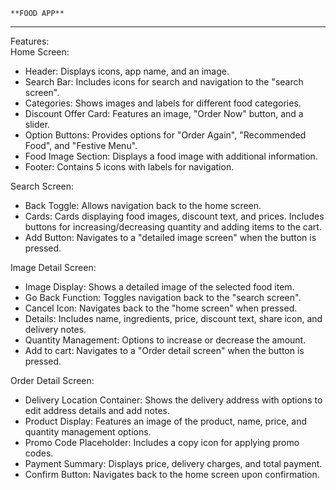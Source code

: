     **FOOD APP**
  ----------------------------------------------------------------------------------------------------------------------------------------------------------------------------
 Features:
 <br>
Home Screen:
<br>
* Header: Displays icons, app name, and an image.
* Search Bar: Includes icons for search and navigation to the "search screen".
* Categories: Shows images and labels for different food categories.
* Discount Offer Card: Features an image, "Order Now" button, and a slider.
* Option Buttons: Provides options for "Order Again", "Recommended Food", and "Festive Menu".
* Food Image Section: Displays a food image with additional information.
* Footer: Contains 5 icons with labels for navigation.

Search Screen:
<br>
* Back Toggle: Allows navigation back to the home screen.
* Cards: Cards displaying food images, discount text, and prices. Includes buttons for increasing/decreasing quantity and adding items to the cart.
* Add Button: Navigates to a "detailed image screen" when the button is pressed.

Image Detail Screen:
<br>
* Image Display: Shows a detailed image of the selected food item.
* Go Back Function: Toggles navigation back to the "search screen".
* Cancel Icon: Navigates back to the "home screen" when pressed.
* Details: Includes name, ingredients, price, discount text, share icon, and delivery notes.
* Quantity Management: Options to increase or decrease the amount.
* Add to cart: Navigates to a "Order detail screen"  when the button is pressed.

Order Detail Screen:
<br>
* Delivery Location Container: Shows the delivery address with options to edit address details and add notes.
* Product Display: Features an image of the product, name, price, and quantity management options.
* Promo Code Placeholder: Includes a copy icon for applying promo codes.
* Payment Summary: Displays price, delivery charges, and total payment.
* Confirm Button: Navigates back to the home screen upon confirmation.


